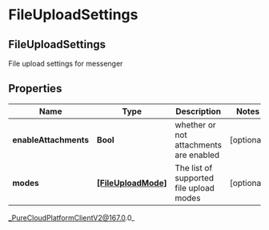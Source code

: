 # FileUploadSettings

## FileUploadSettings
File upload settings for messenger

## Properties

|Name | Type | Description | Notes|
|------------ | ------------- | ------------- | -------------|
| **enableAttachments** | **Bool** | whether or not attachments are enabled | [optional] |
| **modes** | [**[FileUploadMode]**]([FileUploadMode]) | The list of supported file upload modes | [optional] |



_PureCloudPlatformClientV2@167.0.0_
